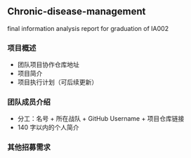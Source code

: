 ## Chronic-disease-management
final information analysis report for graduation of IA002


### 项目概述

- 团队项目协作仓库地址
- 项目简介
- 项目执行计划（可后续更新）

### 团队成员介绍

- 分工：名号 + 所在战队 + GitHub Username + 项目仓库链接
- 140 字以内的个人简介
	
### 其他招募需求

